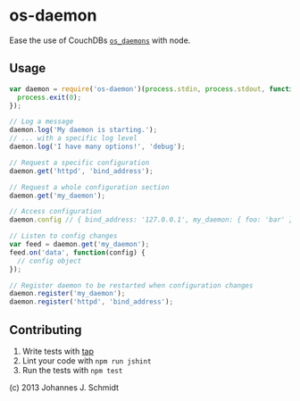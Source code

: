 os-daemon
=========
Ease the use of CouchDBs
[`os_daemons`](http://docs.couchdb.org/en/latest/config/externals.html) with node.

Usage
-----
```js
var daemon = require('os-daemon')(process.stdin, process.stdout, function() {
  process.exit(0);
});

// Log a message
daemon.log('My daemon is starting.');
// ... with a specific log level
daemon.log('I have many options!', 'debug');

// Request a specific configuration
daemon.get('httpd', 'bind_address');

// Request a whole configuration section
daemon.get('my_daemon');

// Access configuration
daemon.config // { bind_address: '127.0.0.1', my_daemon: { foo: 'bar' } }

// Listen to config changes
var feed = daemon.get('my_daemon');
feed.on('data', function(config) {
  // config object
});

// Register daemon to be restarted when configuration changes
daemon.register('my_daemon');
daemon.register('httpd', 'bind_address');
```

Contributing
------------
1. Write tests with [tap](https://github.com/isaacs/node-tap)
2. Lint your code with `npm run jshint`
3. Run the tests with `npm test`

(c) 2013 Johannes J. Schmidt
